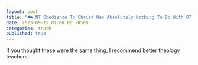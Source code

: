 ```yaml
---
layout: post
title: "🗪 NT Obedience To Christ Has Absolutely Nothing To Do With OT Legalistic, Ritualistic, And Rule Based Adherence To Mosaic Law"
date: 2023-09-15 01:00:00 -0500
categories: truth
published: true
---
```


If you thought these were the same thing, I recommend better theology teachers.

<script>
    var refTagger = {
        settings: {
            bibleVersion: 'ESV'
        }
    }; 

    (function(d, t) {
        var n=d.querySelector('[nonce]');
        refTagger.settings.nonce = n && (n.nonce||n.getAttribute('nonce'));
        var g = d.createElement(t), s = d.getElementsByTagName(t)[0];
        g.src = 'https://api.reftagger.com/v2/RefTagger.js';
        g.nonce = refTagger.settings.nonce;
        s.parentNode.insertBefore(g, s);
    }(document, 'script'));
</script>